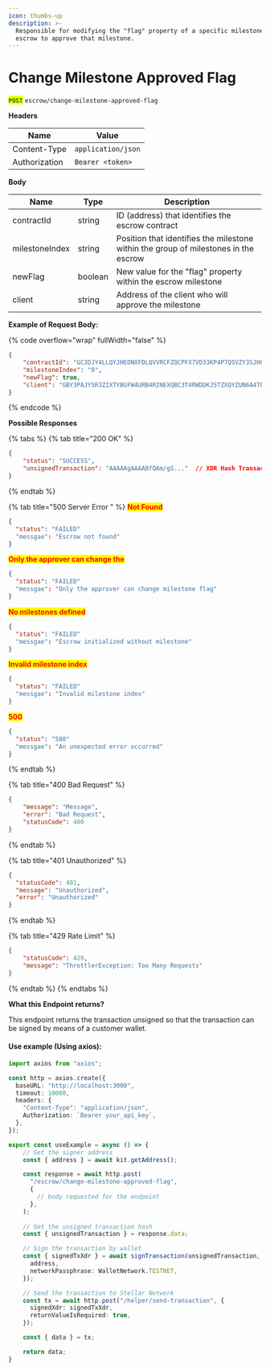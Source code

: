 ```yaml
---
icon: thumbs-up
description: >-
  Responsible for modifying the "flag" property of a specific milestone in the
  escrow to approve that milestone.
---
```


# Change Milestone Approved Flag

<mark style="color:green;">**`POST`**</mark> `escrow/change-milestone-approved-flag`

**Headers**

| Name          | Value              |
| ------------- | ------------------ |
| Content-Type  | `application/json` |
| Authorization | `Bearer <token>`   |

**Body**

| Name           | Type    | Description                                                                         |
| -------------- | ------- | ----------------------------------------------------------------------------------- |
| contractId     | string  | ID (address) that identifies the escrow contract                                    |
| milestoneIndex | string  | Position that identifies the milestone within the group of milestones in the escrow |
| newFlag        | boolean | New value for the "flag" property within the escrow milestone                       |
| client         | string  | Address of the client who will approve the milestone                                |

**Example of Request Body:**

{% code overflow="wrap" fullWidth="false" %}
```json
{
	"contractId": "GC3DJY4LLQYJHEONXFDLQVVRCFZQCPFX7VD33KP4P7QSVZY3SJHQBZGV",
	"milestoneIndex": "0", 
	"newFlag": true,
	"client": "GBY3PAJY5R3ZIXTYBGFW4URB4RINEXQBC3T4RWDDKJ5TZXQYZUN6A4TP"
}
```
{% endcode %}

**Possible Responses**

{% tabs %}
{% tab title="200 OK" %}
```json
{    
    "status": "SUCCESS",
    "unsignedTransaction": "AAAAAgAAAABfQAm/gS..."  // XDR Hash Transaction
}
```
{% endtab %}

{% tab title="500 Server Error " %}
<mark style="color:red;">**Not Found**</mark>

```json
{
  "status": "FAILED"
  "messgae": "Escrow not found"
}
```

<mark style="color:red;">**Only the approver can change the**</mark>&#x20;

```json
{
  "status": "FAILED"
  "messgae": "Only the approver can change milestone flag"
}
```

<mark style="color:red;">**No milestones defined**</mark>

```json
{
  "status": "FAILED"
  "messgae": "Escrow initialized without milestone"
}
```

<mark style="color:red;">**Invalid milestone index**</mark>

```json
{
  "status": "FAILED"
  "messgae": "Invalid milestone index"
}
```

<mark style="color:red;">**500**</mark>

```json
{
  "status": "500"
  "messgae": "An unexpected error occurred"
}
```
{% endtab %}

{% tab title="400 Bad Request" %}
```json
{
    "message": "Message",
    "error": "Bad Request",
    "statusCode": 400
}
```
{% endtab %}

{% tab title="401 Unauthorized" %}
```json
{
  "statusCode": 401,
  "message": "Unauthorized",
  "error": "Unauthorized"
}
```
{% endtab %}

{% tab title="429 Rate Limit" %}
```json
{
    "statusCode": 429,
    "message": "ThrottlerException: Too Many Requests"
}
```
{% endtab %}
{% endtabs %}

**What this Endpoint returns?**

This endpoint returns the transaction unsigned so that the transaction can be signed by means of a customer wallet.

#### Use example (Using axios):

```typescript
import axios from "axios";

const http = axios.create({
  baseURL: "http://localhost:3000",
  timeout: 10000,
  headers: {
    "Content-Type": "application/json",
    Authorization: `Bearer your_api_key`,
  },
});

export const useExample = async () => {
    // Get the signer address
    const { address } = await kit.getAddress();

    const response = await http.post(
      "/escrow/change-milestone-approved-flag",
      {
        // body requested for the endpoint
      },
    ); 
    
    // Get the unsigned transaction hash
    const { unsignedTransaction } = response.data;

    // Sign the transaction by wallet
    const { signedTxXdr } = await signTransaction(unsignedTransaction, {
      address,
      networkPassphrase: WalletNetwork.TESTNET,
    });

    // Send the transaction to Stellar Network
    const tx = await http.post("/helper/send-transaction", {
      signedXdr: signedTxXdr,
      returnValueIsRequired: true,
    });

    const { data } = tx;

    return data;
}
```

